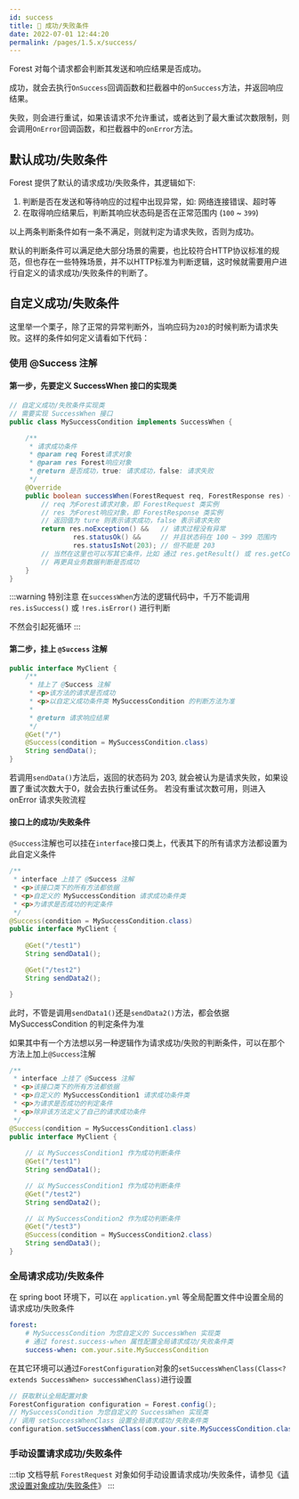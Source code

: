 ```yaml
---
id: success
title: 🍓 成功/失败条件
date: 2022-07-01 12:44:20
permalink: /pages/1.5.x/success/
---
```


Forest 对每个请求都会判断其发送和响应结果是否成功。

成功，就会去执行`OnSuccess`回调函数和拦截器中的`onSuccess`方法，并返回响应结果。

失败，则会进行重试，如果该请求不允许重试，或者达到了最大重试次数限制，则会调用`OnError`回调函数，和拦截器中的`onError`方法。

## 默认成功/失败条件

Forest 提供了默认的请求成功/失败条件，其逻辑如下:

1. 判断是否在发送和等待响应的过程中出现异常，如: 网络连接错误、超时等
2. 在取得响应结果后，判断其响应状态码是否在正常范围内 (`100` ~ `399`)

以上两条判断条件如有一条不满足，则就判定为请求失败，否则为成功。

默认的判断条件可以满足绝大部分场景的需要，也比较符合HTTP协议标准的规范，但也存在一些特殊场景，并不以HTTP标准为判断逻辑，这时候就需要用户进行自定义的请求成功/失败条件的判断了。

## 自定义成功/失败条件

这里举一个栗子，除了正常的异常判断外，当响应码为`203`的时候判断为请求失败。这样的条件如何定义请看如下代码：

### 使用 @Success 注解

#### 第一步，先要定义 SuccessWhen 接口的实现类

```java
// 自定义成功/失败条件实现类
// 需要实现 SuccessWhen 接口
public class MySuccessCondition implements SuccessWhen {

    /**
     * 请求成功条件
     * @param req Forest请求对象
     * @param res Forest响应对象
     * @return 是否成功，true: 请求成功，false: 请求失败
     */
    @Override
    public boolean successWhen(ForestRequest req, ForestResponse res) {
        // req 为Forest请求对象，即 ForestRequest 类实例
        // res 为Forest响应对象，即 ForestResponse 类实例
        // 返回值为 ture 则表示请求成功，false 表示请求失败
        return res.noException() &&   // 请求过程没有异常
                res.statusOk() &&     // 并且状态码在 100 ~ 399 范围内
                res.statusIsNot(203); // 但不能是 203
        // 当然在这里也可以写其它条件，比如 通过 res.getResult() 或 res.getContent() 获取业务数据
        // 再更具业务数据判断是否成功
    }
}
```

:::warning 特别注意
在`successWhen`方法的逻辑代码中，千万不能调用 `res.isSuccess()` 或 `!res.isError()` 进行判断

不然会引起死循环
:::

#### 第二步，挂上 `@Success` 注解

```java
public interface MyClient {
    /**
     * 挂上了 @Success 注解
     * <p>该方法的请求是否成功
     * <p>以自定义成功条件类 MySuccessCondition 的判断方法为准
     * 
     * @return 请求响应结果
     */
    @Get("/")
    @Success(condition = MySuccessCondition.class)
    String sendData();
}
```

若调用`sendData()`方法后，返回的状态码为 203, 就会被认为是请求失败，如果设置了重试次数大于0，就会去执行重试任务。
若没有重试次数可用，则进入 onError 请求失败流程

#### 接口上的成功/失败条件

`@Success`注解也可以挂在`interface`接口类上，代表其下的所有请求方法都设置为此自定义条件

```java
/**
 * interface 上挂了 @Success 注解
 * <p>该接口类下的所有方法都依据
 * <p>自定义的 MySuccessCondition 请求成功条件类
 * <p>为请求是否成功的判定条件
 */
@Success(condition = MySuccessCondition.class)
public interface MyClient {
    
    @Get("/test1")
    String sendData1();

    @Get("/test2")
    String sendData2();

}

```

此时，不管是调用`sendData1()`还是`sendData2()`方法，都会依据 MySuccessCondition 的判定条件为准

如果其中有一个方法想以另一种逻辑作为请求成功/失败的判断条件，可以在那个方法上加上`@Success`注解

```java
/**
 * interface 上挂了 @Success 注解
 * <p>该接口类下的所有方法都依据
 * <p>自定义的 MySuccessCondition1 请求成功条件类
 * <p>为请求是否成功的判定条件
 * <p>除非该方法定义了自己的请求成功条件
 */
@Success(condition = MySuccessCondition1.class)
public interface MyClient {
    
    // 以 MySuccessCondition1 作为成功判断条件
    @Get("/test1")
    String sendData1();

    // 以 MySuccessCondition1 作为成功判断条件
    @Get("/test2")
    String sendData2();

    // 以 MySuccessCondition2 作为成功判断条件
    @Get("/test3")
    @Success(condition = MySuccessCondition2.class)
    String sendData3();
}
```

### 全局请求成功/失败条件

在 spring boot 环境下，可以在 `application.yml` 等全局配置文件中设置全局的请求成功/失败条件

```yaml
forest:
    # MySuccessCondition 为您自定义的 SuccessWhen 实现类
    # 通过 forest.success-when 属性配置全局请求成功/失败条件类
    success-when: com.your.site.MySuccessCondition
```

在其它环境可以通过`ForestConfiguration`对象的`setSuccessWhenClass(Class<? extends SuccessWhen> successWhenClass)`进行设置

```java
// 获取默认全局配置对象
ForestConfiguration configuration = Forest.config();
// MySuccessCondition 为您自定义的 SuccessWhen 实现类
// 调用 setSuccessWhenClass 设置全局请求成功/失败条件类
configuration.setSuccessWhenClass(com.your.site.MySuccessCondition.class);
```

### 手动设置请求成功/失败条件

:::tip 文档导航
`ForestRequest` 对象如何手动设置请求成功/失败条件，请参见《[请求设置对象成功/失败条件](/docs/basic/request#成功失败条件)》
:::

